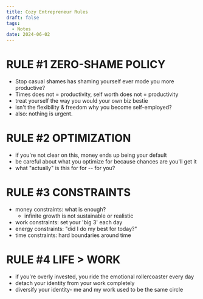 ```yaml
---
title: Cozy Entrepreneur Rules
draft: false
tags:
  - Notes
date: 2024-06-02
---
```

# RULE #1 ZERO-SHAME POLICY

-  Stop casual shames
	has shaming yourself ever mode you more productive?
- Times does not = productivity, self worth does not = productivity
- treat yourself the way you would your own biz bestie
- isn't the flexibility & freedom why you become self-employed?
- also: nothing is urgent.

# RULE #2 OPTIMIZATION

- if you're not clear on this, money ends up being your default
- be careful about what you optimize for because chances are you'll get it
- what "actually" is this for for -- for you?

# RULE #3 CONSTRAINTS

- money constraints: what is enough? 
	- infinite growth is not sustainable or realistic 
- work constraints: set your 'big 3' each day  
- energy constraints: "did I do my best for today?" 
- time constraints: hard boundaries around time

# RULE #4 LIFE > WORK

- if you're overly invested, you ride the emotional rollercoaster every day
- detach your identity from your work completely
- diversify your identity- me and my work used to be the same circle